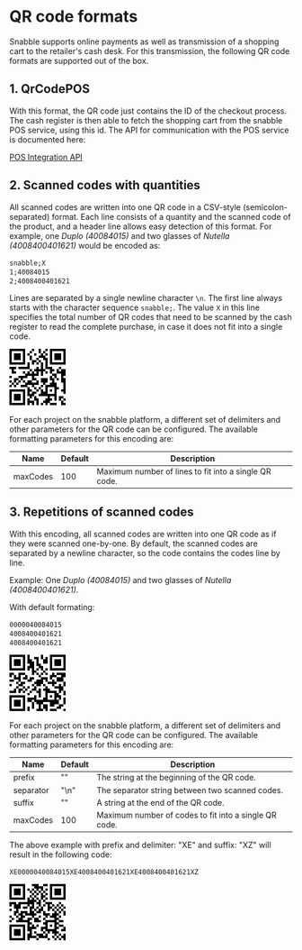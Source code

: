 # QR code formats

Snabble supports online payments as well as transmission of a shopping cart to the retailer's cash desk.
For this transmission, the following QR code formats are supported out of the box.

## 1. QrCodePOS

With this format, the QR code just contains the ID of the checkout process.
The cash register is then able to fetch the shopping cart from the snabble POS service, using this id. The API for communication with the POS service is documented here:

[POS Integration API](api_pos_integration.md)


## 2. Scanned codes with quantities

All scanned codes are written into one QR code in a CSV-style (semicolon-separated) format. Each line consists of a quantity and the scanned code of the product, and a header line allows easy detection of this format. For example, one *Duplo (40084015)* and two glasses of *Nutella (4008400401621)* would be encoded as:

````
snabble;X
1;40084015
2;4008400401621
````

Lines are separated by a single newline character `\n`. The first line always starts with the character sequence `snabble;`. The value `X` in this line specifies the total number of QR codes that need to be scanned by the cash register to read the complete purchase, in case it does not fit into a single code. 

![QR code encoded codes with quantities](img/qr-code-encoded-codes-quantity.png)

For each project on the snabble platform, a different set of delimiters and other parameters for the QR code can be configured. The available formatting parameters for this encoding are:

| Name      | Default         | Description                                           |
|-----------|-----------------|-------------------------------------------------------|
| maxCodes  | 100             | Maximum number of lines to fit into a single QR code. |

## 3. Repetitions of scanned codes

With this encoding, all scanned codes are written into one QR code as if they were scanned one-by-one. By default, the scanned codes are separated by a newline character, so the code contains the codes line by line.

Example: One *Duplo (40084015)* and two glasses of *Nutella (4008400401621)*.

With default formating:

```
0000040084015
4008400401621
4008400401621
```

![QR code encoded codes with newlines](img/qr-code-encoded-codes_newline.png)

For each project on the snabble platform, a different set of delimiters and other parameters for the QR code can be configured. The available formatting parameters for this encoding are:

| Name      | Default         | Description                                           |
|-----------|-----------------|-------------------------------------------------------|
| prefix    | ""              | The string at the beginning of the QR code.           |
| separator | "\n"            | The separator string between two scanned codes.       |
| suffix    | ""              | A string at the end of the QR code.                   |
| maxCodes  | 100             | Maximum number of codes to fit into a single QR code. |

The above example with prefix and delimiter: "XE" and suffix: "XZ" will result in the following code:

```
XE0000040084015XE4008400401621XE4008400401621XZ
```

![QR code encoded codes with XEXEXZ](img/qr-code-encoded-codes_XEXEXZ.png)


